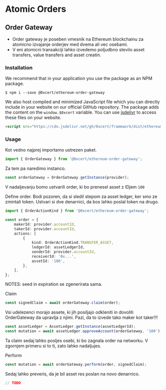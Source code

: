 # Atomic Orders

## Order Gateway

- Order gateway je poseben vmesnik na Ethereum blockchainu za atomicno izvajanje orderjev med dvema ali vec osebami.
- V eni atomicni transakciji lahko izvedemo poljudbno stevilo asset transfers, value transfers and asset creatin.

### Installation

We recommend that in your application you use the package as an NPM package.

```shell
$ npm i --save @0xcert/ethereum-order-gateway
```

We also host compiled and minimized JavaScript file which you can directly include in your website on our official GitHub repository. The package adds the content on the `window.$0xcert` variable. You can use [jsdelivr](https://www.jsdelivr.com) to access these files on your website.

```html
<script src="https://cdn.jsdelivr.net/gh/0xcert/framework/dist/ethereum-order-gateway.min.js" />
```

### Usage

Kot vedno najprej importamo ustrezen paket.

```ts
import { OrderGateway } from '@0xcert/ethereum-order-gateway';
```

Za tem pa naredimo instanco.

```ts
const orderGateway = OrderGateway.getInstance(provider);
```

V nadaljevanju bomo ustvarili order, ki bo prenesel asset z IDjem `100`

Define order. Bodi pozoren, da si sledil stepom za asset ledger, ker smo ze zmintali token. Ustvari si dve denarnici, da bos lahko poslal token na drugo.

```ts
import { OrderActionKind } from '@0xcert/ethereum-order-gateway';

const order = {
    makerId: provider.accountId,
    takerId: provider.accountId,
    actions: [
        {
            kind: OrderActionKind.TRANSFER_ASSET,
            ledgerId: assetLedgerId,
            senderId: provider.accountId,
            receiverId: '0x...',
            assetId: '100',
        },
    ],
};
```

NOTES: seed in expiration se zgenerirata sama.

Claim

```ts
const signedClaim = await orderGateway.claim(order);
```

Vsi udelezenci morajo assete, ki jih posiljajo odkleniti in dovoliti OrderGateway da upravlja z njimi. Pazi, da to izvede tako maker kot taker!!!

```ts
const assetLedger = AssetLedger.getInstance(assetLedgerId);
const mutation = await assetLedger.approveAccount(orderGateway, '100');
```

Ta claim sedaj lahko posljes osebi, ki bo zagnala order na networku. V zgornjem primeru si to ti, zato lahko nadaljujes.

Perform

```ts
const mutation = await orderGateway.perform(order, signedClaim);
```

Sedaj lahko preveris, da je bil asset res poslan na novo denarnico.

```ts
// TODO
```